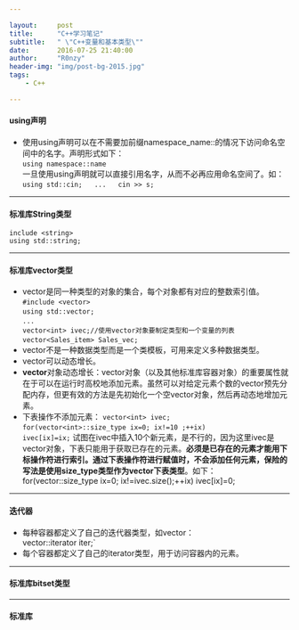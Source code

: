 ```yaml
---

layout:     post
title:      "C++学习笔记"
subtitle:   " \"C++变量和基本类型\""
date:       2016-07-25 21:40:00
author:     "R0nzy"
header-img: "img/post-bg-2015.jpg"
tags:
    - C++

---
```




#### using声明  
* 使用using声明可以在不需要加前缀namespace_name::的情况下访问命名空间中的名字。声明形式如下：  
`using namespace::name`  
一旦使用using声明就可以直接引用名字，从而不必再应用命名空间了。如：  
`using std::cin;  
...  
cin >> s;`  

---

#### 标准库String类型
`include <string>`  
`using std::string;`  

---

#### 标准库vector类型
* vector是同一种类型的对象的集合，每个对象都有对应的整数索引值。
`#include <vector>`  
`using std::vector;`  
`...`  
`vector<int> ivec;//使用vector对象要制定类型和一个变量的列表`  
`vector<Sales_item> Sales_vec;`  
* vector不是一种数据类型而是一个类模板，可用来定义多种数据类型。
* vector可以动态增长。
* **vector**对象动态增长：vector对象（以及其他标准库容器对象）的重要属性就在于可以在运行时高校地添加元素。虽然可以对给定元素个数的vector预先分配内存，但更有效的方法是先初始化一个空vector对象，然后再动态地增加元素。
* 下表操作不添加元素：
`vector<int> ivec;`  
`for(vector<int>::size_type ix=0; ix!=10 ;++ix)`  
`ivec[ix]=ix;`
试图在ivec中插入10个新元素，是不行的，因为这里ivec是vector对象，下表只能用于获取已存在的元素。**必须是已存在的元素才能用下标操作符进行索引。通过下表操作符进行赋值时，不会添加任何元素，保险的写法是使用size_type类型作为vector下表类型**。如下：
for(vector<int>::size_type ix=0; ix!=ivec.size();++ix)
ivec[ix]=0;

---

#### 迭代器
* 每种容器都定义了自己的迭代器类型，如vector：  
vector<int>::iterator iter;`  
* 每个容器都定义了自己的iterator类型，用于访问容器内的元素。

---

#### 标准库bitset类型

---

#### 标准库

